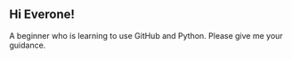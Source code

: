 ## Hi Everone! ##
A beginner who is learning to use GitHub and Python. Please give me your guidance.
